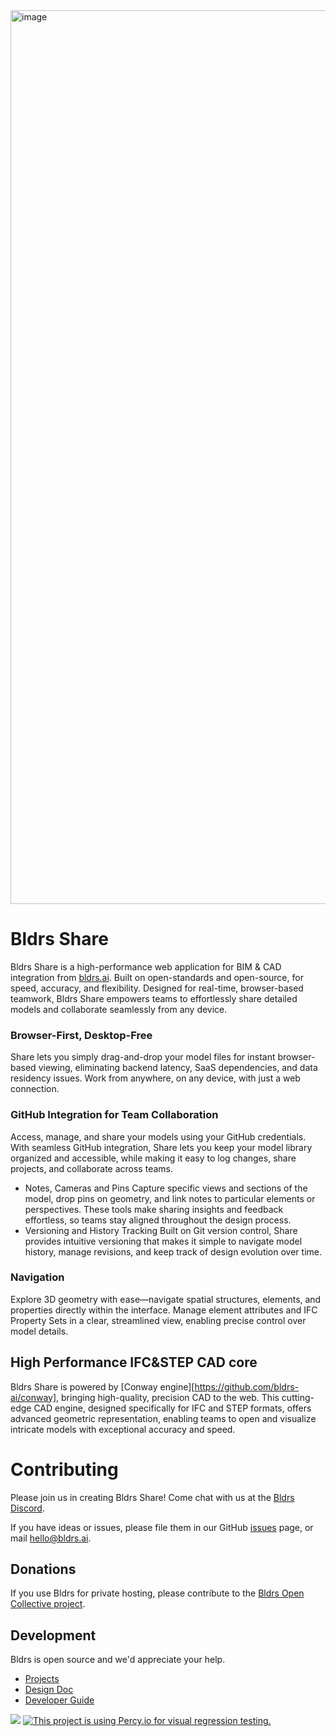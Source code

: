 <img width="1430" alt="image" src="https://user-images.githubusercontent.com/2480879/209037130-43d1d04e-d943-452c-93fc-2d556c4f17be.png">

# Bldrs Share
Bldrs Share is a high-performance web application for BIM & CAD integration from [bldrs.ai](https://bldrs.ai/).  Built on open-standards and open-source, for speed, accuracy, and flexibility.  Designed for real-time, browser-based teamwork, Bldrs Share empowers teams to effortlessly share detailed models and collaborate seamlessly from any device.

### Browser-First, Desktop-Free
Share lets you simply drag-and-drop your model files for instant browser-based viewing, eliminating backend latency, SaaS dependencies, and data residency issues. Work from anywhere, on any device, with just a web connection.

### GitHub Integration for Team Collaboration
Access, manage, and share your models using your GitHub credentials. With seamless GitHub integration, Share lets you keep your model library organized and accessible, while making it easy to log changes, share projects, and collaborate across teams.
- Notes, Cameras and Pins Capture specific views and sections of the model, drop pins on geometry, and link notes to particular elements or perspectives. These tools make sharing insights and feedback effortless, so teams stay aligned throughout the design process.
- Versioning and History Tracking Built on Git version control, Share provides intuitive versioning that makes it simple to navigate model history, manage revisions, and keep track of design evolution over time.

### Navigation
Explore 3D geometry with ease—navigate spatial structures, elements, and properties directly within the interface. Manage element attributes and IFC Property Sets in a clear, streamlined view, enabling precise control over model details.

## High Performance IFC&STEP CAD core
Bldrs Share is powered by [Conway engine][https://github.com/bldrs-ai/conway], bringing high-quality, precision CAD to the web. This cutting-edge CAD engine, designed specifically for IFC and STEP formats, offers advanced geometric representation, enabling teams to open and visualize intricate models with exceptional accuracy and speed.

# Contributing
Please join us in creating Bldrs Share!  Come chat with us at the [Bldrs Discord](https://discord.gg/9SxguBkFfQ).

If you have ideas or issues, please file them in our GitHub [issues](https://github.com/bldrs-ai/Share/issues) page, or mail hello@bldrs.ai.

## Donations 
If you use Bldrs for private hosting, please contribute to the [Bldrs Open Collective project](https://opencollective.com/bldrs).

## Development
Bldrs is open source and we'd appreciate your help.
- [Projects](https://github.com/orgs/bldrs-ai/projects?query=is%3Aopen&type=beta)
- [Design Doc](https://github.com/bldrs-ai/Share/wiki/Design)
- [Developer Guide](https://github.com/bldrs-ai/Share/wiki/Dev:-Guide)

[![](https://img.shields.io/discord/853953158560743424.svg?logo=discord&logoColor=white&label=Discord&color=5865F2)](https://discord.gg/9SxguBkFfQ "Join the Discord chat at https://discord.gg/9SxguBkFfQ")
[![This project is using Percy.io for visual regression testing.](https://percy.io/static/images/percy-badge.svg)](https://percy.io/8fe2b2f1/share)
